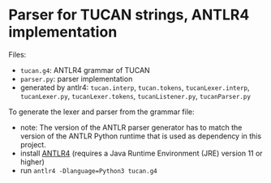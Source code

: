 # Parser for TUCAN strings, ANTLR4 implementation

Files:
* `tucan.g4`: ANTLR4 grammar of TUCAN
* `parser.py`: parser implementation
* generated by antlr4: `tucan.interp`, `tucan.tokens`, `tucanLexer.interp`, `tucanLexer.py`, `tucanLexer.tokens`, `tucanListener.py`, `tucanParser.py`

To generate the lexer and parser from the grammar file:
* note: The version of the ANTLR parser generator has to match the version of the ANTLR Python runtime that is used as dependency in this project.
* install [ANTLR4](https://github.com/antlr/antlr4/blob/master/doc/getting-started.md#installation) (requires a Java Runtime Environment (JRE) version 11 or higher)
* run `antlr4 -Dlanguage=Python3 tucan.g4`